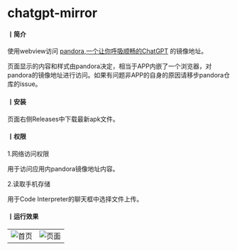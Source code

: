 # chatgpt-mirror
#### 丨简介

使用webview访问 [pandora,一个让你呼吸顺畅的ChatGPT](https://github.com/pengzhile/pandora) 的镜像地址。

页面显示的内容和样式由pandora决定，相当于APP内嵌了一个浏览器，对pandora的镜像地址进行访问。如果有问题非APP的自身的原因请移步pandora仓库的issue。

#### 丨安装

页面右侧Releases中下载最新apk文件。

#### 丨权限

1.网络访问权限

用于访问应用内pandora镜像地址内容。

2.读取手机存储

用于Code Interpreter的聊天框中选择文件上传。

#### 丨运行效果

<table><tr><td><img src="C:\Users\13434\Desktop\qq_pic_merged_1690882419832.jpg" alt="首页" /></td><td><img src="C:\Users\13434\Desktop\qq_pic_merged_1690882430573.jpg" alt="页面" /></td></tr></table>

